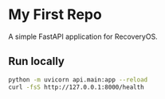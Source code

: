 # My First Repo

A simple FastAPI application for RecoveryOS.

<!-- Test change to trigger auto-add workflow -->

## Run locally
```bash
python -m uvicorn api.main:app --reload
curl -fsS http://127.0.0.1:8000/health
